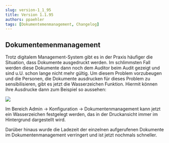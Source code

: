 ```yaml
---
slug: version-1_1_95
title: Version 1.1.95
authors: ppaehler
tags: [Dokumentemenmanagement, Changelog]
---
```


## Dokumentemenmanagement

Trotz digitalem Management-System gibt es in der Praxis häufiger die Situation, dass Dokumente ausgedruckt werden. Im schlimmsten Fall werden diese Dokumente dann noch dem Auditor beim Audit gezeigt und sind u.U. schon lange nicht mehr gültig. Um diesem Problem vorzubeugen und die Personen, die Dokumente ausdrucken für dieses Problem zu sensibilisieren, gibt es jetzt die Wasserzeichen Funktion. Hiermit können ihre Ausdrucke dann zum Beispiel so aussehen:

![](https://caqadmin.blob.core.windows.net/releasenotes/80-images/mceclip0.png)

Im Bereich Admin -> Konfiguration -> Dokumentenmanagement kann jetzt ein Wasserzeichen festgelegt werden, das in der Druckansicht immer im Hintergrund dargestellt wird.

Darüber hinaus wurde die Ladezeit der einzelnen aufgerufenen Dokumente im Dokumentenmanagement verringert und ist jetzt nochmals schneller.
